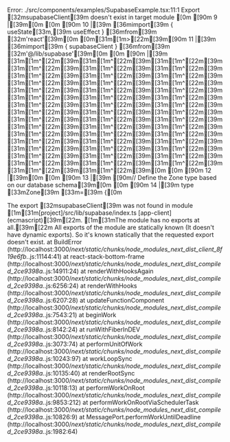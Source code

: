 Error: ./src/components/examples/SupabaseExample.tsx:11:1
Export [32msupabaseClient[39m doesn't exist in target module
[0m [90m 9 |[39m[0m
[0m [90m 10 |[39m [36mimport[39m { useState[33m,[39m useEffect } [36mfrom[39m [32m'react'[39m[0m
[0m[31m[1m>[22m[39m[90m 11 |[39m [36mimport[39m { supabaseClient } [36mfrom[39m [32m'@/lib/supabase'[39m[0m
[0m [90m |[39m [31m[1m^[22m[39m[31m[1m^[22m[39m[31m[1m^[22m[39m[31m[1m^[22m[39m[31m[1m^[22m[39m[31m[1m^[22m[39m[31m[1m^[22m[39m[31m[1m^[22m[39m[31m[1m^[22m[39m[31m[1m^[22m[39m[31m[1m^[22m[39m[31m[1m^[22m[39m[31m[1m^[22m[39m[31m[1m^[22m[39m[31m[1m^[22m[39m[31m[1m^[22m[39m[31m[1m^[22m[39m[31m[1m^[22m[39m[31m[1m^[22m[39m[31m[1m^[22m[39m[31m[1m^[22m[39m[31m[1m^[22m[39m[31m[1m^[22m[39m[31m[1m^[22m[39m[31m[1m^[22m[39m[31m[1m^[22m[39m[31m[1m^[22m[39m[31m[1m^[22m[39m[31m[1m^[22m[39m[31m[1m^[22m[39m[31m[1m^[22m[39m[31m[1m^[22m[39m[31m[1m^[22m[39m[31m[1m^[22m[39m[31m[1m^[22m[39m[31m[1m^[22m[39m[31m[1m^[22m[39m[31m[1m^[22m[39m[31m[1m^[22m[39m[31m[1m^[22m[39m[31m[1m^[22m[39m[31m[1m^[22m[39m[31m[1m^[22m[39m[31m[1m^[22m[39m[31m[1m^[22m[39m[31m[1m^[22m[39m[31m[1m^[22m[39m[0m
[0m [90m 12 |[39m[0m
[0m [90m 13 |[39m [90m// Define the Zone type based on our database schema[39m[0m
[0m [90m 14 |[39m type [33mZone[39m [33m=[39m {[0m

The export [32msupabaseClient[39m was not found in module [1m[31m[project]/src/lib/supabase/index.ts [app-client] (ecmascript)[39m[22m.
[1m[31mThe module has no exports at all.[39m[22m
All exports of the module are statically known (It doesn't have dynamic exports). So it's known statically that the requested export doesn't exist.
at BuildError (http://localhost:3000/_next/static/chunks/node_modules_next_dist_client_8f19e6fb._.js:11144:41)
at react-stack-bottom-frame (http://localhost:3000/_next/static/chunks/node_modules_next_dist_compiled_2ce9398a._.js:14911:24)
at renderWithHooksAgain (http://localhost:3000/_next/static/chunks/node_modules_next_dist_compiled_2ce9398a._.js:6256:24)
at renderWithHooks (http://localhost:3000/_next/static/chunks/node_modules_next_dist_compiled_2ce9398a._.js:6207:28)
at updateFunctionComponent (http://localhost:3000/_next/static/chunks/node_modules_next_dist_compiled_2ce9398a._.js:7543:21)
at beginWork (http://localhost:3000/_next/static/chunks/node_modules_next_dist_compiled_2ce9398a._.js:8142:24)
at runWithFiberInDEV (http://localhost:3000/_next/static/chunks/node_modules_next_dist_compiled_2ce9398a._.js:3073:74)
at performUnitOfWork (http://localhost:3000/_next/static/chunks/node_modules_next_dist_compiled_2ce9398a._.js:10243:97)
at workLoopSync (http://localhost:3000/_next/static/chunks/node_modules_next_dist_compiled_2ce9398a._.js:10135:40)
at renderRootSync (http://localhost:3000/_next/static/chunks/node_modules_next_dist_compiled_2ce9398a._.js:10118:13)
at performWorkOnRoot (http://localhost:3000/_next/static/chunks/node_modules_next_dist_compiled_2ce9398a._.js:9853:212)
at performWorkOnRootViaSchedulerTask (http://localhost:3000/_next/static/chunks/node_modules_next_dist_compiled_2ce9398a._.js:10826:9)
at MessagePort.performWorkUntilDeadline (http://localhost:3000/_next/static/chunks/node_modules_next_dist_compiled_2ce9398a._.js:1982:64)
